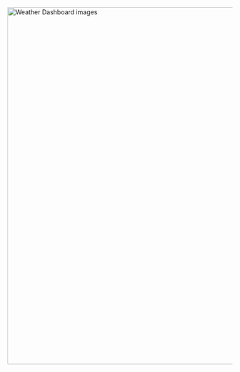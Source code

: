 
<img width="1586" height="800" alt="Weather Dashboard images" src="https://github.com/user-attachments/assets/68c7cafe-1766-4af8-8d35-fd5c75c7e2df" />


